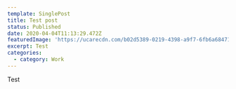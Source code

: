 ```yaml
---
template: SinglePost
title: Test post
status: Published
date: 2020-04-04T11:13:29.472Z
featuredImage: 'https://ucarecdn.com/b02d5389-0219-4398-a9f7-6fb6a68471b4/'
excerpt: Test
categories:
  - category: Work
---
```

Test
